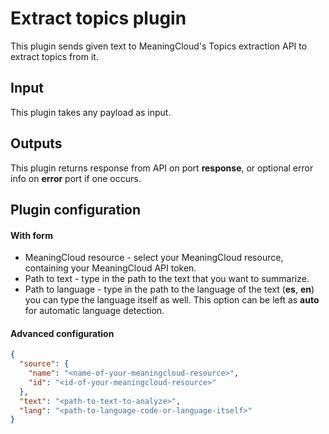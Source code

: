 # Extract topics plugin

This plugin sends given text to MeaningCloud's Topics extraction API to extract topics from
it.

## Input
This plugin takes any payload as input.

## Outputs
This plugin returns response from API on port **response**, or optional error
info on **error** port if one occurs.

## Plugin configuration
#### With form
- MeaningCloud resource - select your MeaningCloud resource, containing your MeaningCloud
  API token.
- Path to text - type in the path to the text that you want to summarize.
- Path to language - type in the path to the language of the text (**es**, **en**)
  you can type the language itself as well. This option can be left as **auto** for automatic
  language detection.

#### Advanced configuration
```json
{
  "source": {
    "name": "<name-of-your-meaningcloud-resource>",
    "id": "<id-of-your-meaningcloud-resource>"
  },
  "text": "<path-to-text-to-analyze>",
  "lang": "<path-to-language-code-or-language-itself>"
}
```